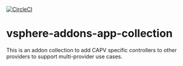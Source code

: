 [![CircleCI](https://dl.circleci.com/status-badge/img/gh/giantswarm/vsphere-addons-app-collection/tree/master.svg?style=svg&circle-token=6262f4107cdd1ef7125a2c00e917599e31951c3e)](https://dl.circleci.com/status-badge/redirect/gh/giantswarm/vsphere-addons-app-collection/tree/master)

# vsphere-addons-app-collection

This is an addon collection to add CAPV specific controllers to other providers to support multi-provider use cases.